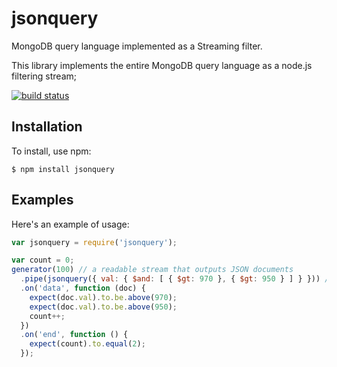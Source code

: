 # jsonquery

MongoDB query language implemented as a Streaming filter.

This library implements the entire MongoDB query language as a node.js
filtering stream;

[![build status](https://secure.travis-ci.org/eugeneware/jsonquery.png)](http://travis-ci.org/eugeneware/jsonquery)

## Installation

To install, use npm:

```
$ npm install jsonquery
```

## Examples

Here's an example of usage:

``` js
var jsonquery = require('jsonquery');

var count = 0;
generator(100) // a readable stream that outputs JSON documents
  .pipe(jsonquery({ val: { $and: [ { $gt: 970 }, { $gt: 950 } ] } })) // filter
  .on('data', function (doc) {
    expect(doc.val).to.be.above(970);
    expect(doc.val).to.be.above(950);
    count++;
  })
  .on('end', function () {
    expect(count).to.equal(2);
  });
```
